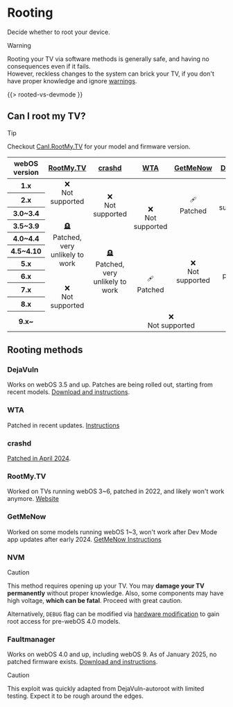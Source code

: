 # Rooting

Decide whether to root your device.

<style>
table.exploits tbody td {
  text-align: center;
}
</style>

> [!WARNING]
> Rooting your TV via software methods is generally safe, and having no consequences even if it fails.<br>
> However, reckless changes to the system can brick your TV, if you don't have proper knowledge and ignore
> [warnings](https://rootmy.tv/warning).

{{> rooted-vs-devmode }}

## Can I root my TV?

> [!TIP]
> Checkout [CanI.RootMy.TV](https://cani.rootmy.tv) for your model and firmware version.

<div class="table-responsive">
  <table class="table table-bordered exploits">
    <thead>
    <tr>
      <th class="text-nowrap">webOS version</th>
      <th class="text-center"><a href="#rootmytv">RootMy.TV</a></th>
      <th class="text-center"><a href="#crashd">crashd</a></th>
      <th class="text-center"><a href="#wta">WTA</a></th>
      <th class="text-center"><a href="#getmenow">GetMeNow</a></th>
      <th class="text-center"><a href="#dejavuln">DejaVuln</a></th>
      <th class="text-center"><a href="#nvm">NVM</a></th>
      <th class="text-center"><a href="#faultmanager">Faultmanager</a></th>
    </tr>
    </thead>
    <tbody>
    <tr>
      <th>1.x</th>
      <td rowspan="2">❌<br>Not supported</td>
      <td rowspan="4">❌<br>Not supported</td>
      <td rowspan="6">❌<br>Not supported</td>
      <td rowspan="4">🩹<br>Patched</td>
      <td rowspan="3">❌<br>Not supported</td>
      <td rowspan="4">✅<br>Supported</td>
      <td rowspan="3">❌<br>Not supported</td>
    </tr>
    <tr>
      <th>2.x</th>
    </tr>
    <tr>
      <th>3.0~3.4</th>
      <td rowspan="6">🪦<br>Patched, very unlikely to work</td>
    </tr>
    <tr>
      <th>3.5~3.9</th>
      <td rowspan="7">⌛<br>Being patched</td>
      <td rowspan="8">✅<br>Supported</td>
    </tr>
    <tr>
      <th>4.0~4.4</th>
      <td rowspan="6">🪦<br>Patched, very unlikely to work</td>
      <td rowspan="6">❌<br>Not supported</td>
      <td rowspan="6">❌<br>Not supported</td>
    </tr>
    <tr>
      <th>4.5~4.10</th>
    </tr>
    <tr>
      <th>5.x</th>
      <td rowspan="4">🩹<br>Patched</td>
    </tr>
    <tr>
      <th>6.x</th>
    </tr>
    <tr>
      <th>7.x</th>
      <td rowspan="2">❌<br>Not supported</td>
    </tr>
    <tr>
      <th>8.x</th>
    </tr>
    <tr>
      <th>9.x~</th>
      <td colspan="6">❌<br>Not supported</td>
    </tr>
    </tbody>
  </table>
</div>

## Rooting methods

### DejaVuln

Works on webOS 3.5 and up. Patches are being rolled out, starting from recent models.
[Download and instructions](https://github.com/throwaway96/dejavuln-autoroot).

### WTA

Patched in recent updates. [Instructions](/rooting/wta)

### crashd

[Patched in April 2024](https://gist.github.com/throwaway96/e811b0f7cc2a705a5a476a8dfa45e09f).

### RootMy.TV

Worked on TVs running webOS 3~6, patched in 2022, and likely won't work anymore. [Website](https://rootmy.tv/)

### GetMeNow

Worked on some models running webOS 1~3, won't work after Dev Mode app updates after early 2024.
[GetMeNow Instructions](/rooting/getmenow)

### NVM

> [!CAUTION]
> This method requires opening up your TV. You may **damage your TV permanently** without proper knowledge.
> Also, some components may have high voltage, **which can be fatal**. Proceed with great caution.

Alternatively, `DEBUG` flag can be modified
via [hardware modification](https://gist.github.com/throwaway96/827ff726981cc2cbc46a22a2ad7337a1) to gain
root access for pre-webOS 4.0 models.

### Faultmanager

Works on webOS 4.0 and up, including webOS 9. As of January 2025, no patched firmware exists.
[Download and instructions](https://github.com/throwaway96/faultmanager-autoroot).

> [!CAUTION]
> This exploit was quickly adapted from DejaVuln-autoroot with limited testing. Expect it to be rough around the edges.